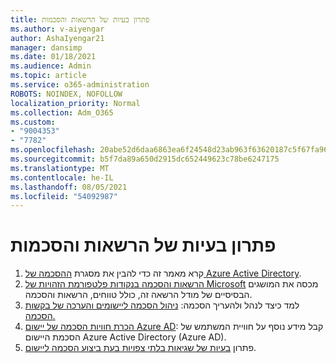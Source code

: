 ```yaml
---
title: פתרון בעיות של הרשאות והסכמות
ms.author: v-aiyengar
author: AshaIyengar21
manager: dansimp
ms.date: 01/18/2021
ms.audience: Admin
ms.topic: article
ms.service: o365-administration
ROBOTS: NOINDEX, NOFOLLOW
localization_priority: Normal
ms.collection: Adm_O365
ms.custom:
- "9004353"
- "7782"
ms.openlocfilehash: 20abe52d6daa6863ea6f24548d23ab963f63620187c5f67fa9616c0efd428b91
ms.sourcegitcommit: b5f7da89a650d2915dc652449623c78be6247175
ms.translationtype: MT
ms.contentlocale: he-IL
ms.lasthandoff: 08/05/2021
ms.locfileid: "54092987"
---
```

# <a name="troubleshoot-permissions-and-consents"></a>פתרון בעיות של הרשאות והסכמות

1. קרא מאמר זה כדי להבין את מסגרת [ההסכמה של Azure Active Directory](https://docs.microsoft.com/azure/active-directory/develop/consent-framework).
1. [הרשאות והסכמה בנקודות פלטפורמת הזהויות של Microsoft](https://docs.microsoft.com/azure/active-directory/develop/v2-permissions-and-consent) מכסה את המושגים הבסיסיים של מודל הרשאה זה, כולל טווחים, הרשאות והסכמה.
1. למד כיצד לנהל ולהעריך הסכמה: [ניהול הסכמה ליישומים והערכה של בקשות הסכמה.](https://docs.microsoft.com/azure/active-directory/manage-apps/manage-consent-requests#evaluating-a-request-for-tenant-wide-admin-consent)
1. [הכרת חוויות הסכמה של יישום Azure AD](https://docs.microsoft.com/azure/active-directory/develop/application-consent-experience): קבל מידע נוסף על חוויית המשתמש של הסכמת היישום Azure Active Directory (Azure AD).
1. פתרון [בעיות של שגיאות בלתי צפויות בעת ביצוע הסכמה ליישום](https://docs.microsoft.com/azure/active-directory/manage-apps/application-sign-in-unexpected-user-consent-error).
